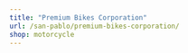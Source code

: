```yaml
---
title: "Premium Bikes Corporation"
url: /san-pablo/premium-bikes-corporation/
shop: motorcycle
---
```

